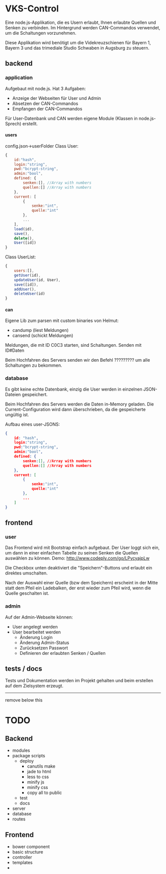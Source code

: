 # VKS-Control

Eine node.js-Applikation, die es Usern erlaubt, Ihnen erlaubte Quellen und Senken zu verbinden. Im Hintergrund werden CAN-Commandos verwendet, um die Schaltungen vorzunehmen.

Diese Applikation wird benötigt um die Videkreuzschienen für Bayern 1, Bayern 3 und das trimediale Studio Schwaben in Augsburg zu steuern.

## backend

### application
Aufgebaut mit node.js.
Hat 3 Aufgaben:
- Anzeige der Webseiten für User und Admin
- Absetzen der CAN-Commandos
- Empfangen der CAN-Commandos

Für User-Datenbank und CAN werden eigene Module (Klassen in node.js-Sprech) erstellt.

#### users
config.json->userFolder
Class User:
```js
{
	id:"hash",
	login:"string",
	pwd:"bcrypt-string",
	admin:"bool",
	defined: {
		senken:[], //Array with numbers
		quellen:[] //Array with numbers
	},
	current: [
		{
			senke:"int",
			quelle:"int"
		},
		...
	],
	load(id),
	save(),
	delete(),
	User([id])
}
```
Class UserList:
```js
{
	users:[],
	getUser(id),
	updateUser(id, User),
	save([id]),
	addUser(),
	deleteUser(id)
}
```

#### can
Eigene Lib zum parsen mit custom binaries von Helmut:
* candump (liest Meldungen)
* cansend (schickt Meldungen)

Meldungen, die mit ID C0C3 starten, sind Schaltungen.
Senden mit ID#Daten

Beim Hochfahren des Servers senden wir den Befehl ????????? um alle Schaltungen zu bekommen.


### database
Es gibt keine echte Datenbank, einzig die User werden in einzelnen JSON-Dateien gespeichert.

Beim Hochfahren des Servers werden die Daten in-Memory geladen.
Die Current-Configuration wird dann überschrieben, da die gespeicherte ungültig ist.

Aufbau eines user-JSONS:
```json
{
	id: "hash",
	login:"string",
	pwd:"bcrypt-string",
	admin:"bool",
	defined: {
		senken:[], //Array with numbers
		quellen:[] //Array with numbers
	},
	current: [
		{
			senke:"int",
			quelle:"int"
		},
		...
	]
}
```

## frontend

### user
Das Frontend wird mit Bootstrap einfach aufgebaut.
Der User loggt sich ein, um dann in einer einfachen Tabelle zu seinen Senken die Quellen auswählen zu können.
Demo: http://www.codeply.com/go/LPycyajpLw

Die Checkbox unten deaktiviert die "Speichern"-Buttons und erlaubt ein direktes umschalten.

Nach der Auswahl einer Quelle (bzw dem Speichern) erscheint in der Mitte statt dem Pfeil ein Ladebalken, der erst wieder zum Pfeil wird, wenn die Quelle geschalten ist.

### admin
Auf der Admin-Webseite können:
- User angelegt werden
- User bearbeitet werden
	- Änderung Login
	- Änderung Admin-Status
	- Zurücksetzen Passwort
	- Definieren der erlaubten Senken / Quellen

## tests / docs
Tests und Dokumentation werden im Projekt gehalten und beim erstellen auf dem Zielsystem erzeugt.


---
remove below this

# TODO

## Backend
* modules
* package scripts
	* deploy
		* canutils make
		* jade to html
		* less to css
		* minify js
		* minify css
		* copy all to public
	* test
	* docs
* server
* database
* routes

## Frontend
* bower component
* basic structure
* controller
* templates
* 